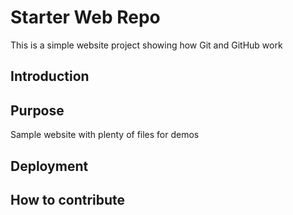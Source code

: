 # Starter Web Repo

This is a simple website project showing how Git and GitHub work

## Introduction

## Purpose

Sample website with plenty of files for demos

## Deployment

## How to contribute